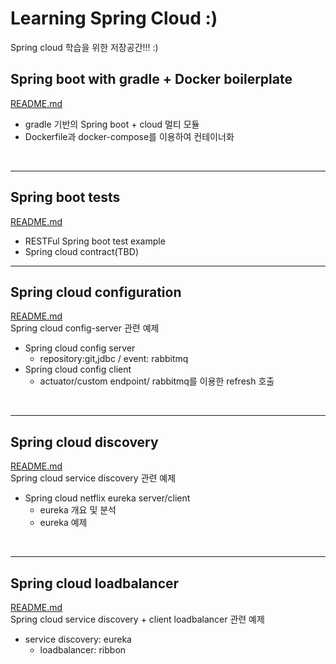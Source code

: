 # Learning Spring Cloud :)  
Spring cloud 학습을 위한 저장공간!!! :)

## Spring boot with gradle + Docker boilerplate
[README.md](./templates/gradle-template)  
- gradle 기반의 Spring boot + cloud 멀티 모듈
- Dockerfile과 docker-compose를 이용하여 컨테이너화

<br />  

---  

## Spring boot tests  
[README.md](./tests)    

- RESTFul Spring boot test example
- Spring cloud contract(TBD)

---  

## Spring cloud configuration
[README.md](./configuration)  
Spring cloud config-server 관련 예제
- Spring cloud config server
  - repository:git,jdbc / event: rabbitmq
- Spring cloud config client
  - actuator/custom endpoint/ rabbitmq를 이용한 refresh 호출   

<br />  

---  

## Spring cloud discovery  
[README.md](./service-discovery)  
Spring cloud service discovery 관련 예제
- Spring cloud netflix eureka server/client
  - eureka 개요 및 분석
  - eureka 예제

<br />  

---  

## Spring cloud loadbalancer  
[README.md](./loadbalancer)  
Spring cloud service discovery + client loadbalancer 관련 예제  

- service discovery: eureka
  - loadbalancer: ribbon
